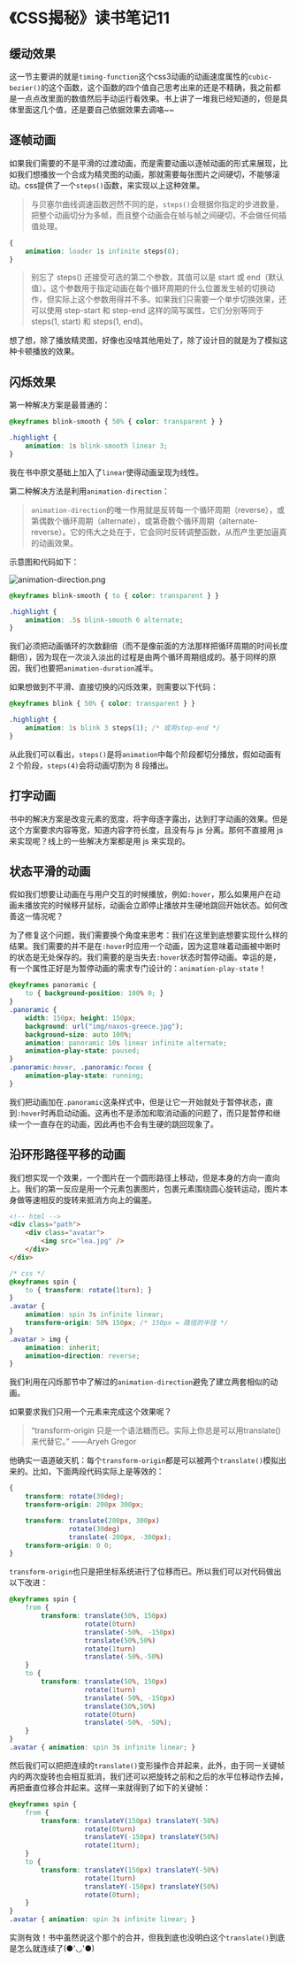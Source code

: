 # 《CSS揭秘》读书笔记11

## 缓动效果

这一节主要讲的就是`timing-function`这个css3动画的动画速度属性的`cubic-bezier()`的这个函数，这个函数的四个值自己思考出来的还是不精确，我之前都是一点点改里面的数值然后手动运行看效果。书上讲了一堆我已经知道的，但是具体里面这几个值，还是要自己依据效果去调咯~~

## 逐帧动画

如果我们需要的不是平滑的过渡动画，而是需要动画以逐帧动画的形式来展现，比如我们想播放一个合成为精灵图的动画，那就需要每张图片之间硬切，不能够滚动。css提供了一个`steps()`函数，来实现以上这种效果。

> 与贝塞尔曲线调速函数迥然不同的是，`steps()`会根据你指定的步进数量，把整个动画切分为多帧，而且整个动画会在帧与帧之间硬切，不会做任何插值处理。

```css
{
    animation: loader 1s infinite steps(8);
}
```

> 别忘了 steps() 还接受可选的第二个参数，其值可以是 start 或 end（默认值）。这个参数用于指定动画在每个循环周期的什么位置发生帧的切换动作，但实际上这个参数用得并不多。如果我们只需要一个单步切换效果，还可以使用 step-start 和 step-end 这样的简写属性，它们分别等同于 steps(1, start) 和 steps(1, end)。

想了想，除了播放精灵图，好像也没啥其他用处了，除了设计目的就是为了模拟这种卡顿播放的效果。

## 闪烁效果

第一种解决方案是最普通的：

```css
@keyframes blink-smooth { 50% { color: transparent } }

.highlight {
    animation: 1s blink-smooth linear 3;
}
```

我在书中原文基础上加入了`linear`使得动画呈现为线性。

第二种解决方法是利用`animation-direction`：
> `animation-direction`的唯一作用就是反转每一个循环周期（reverse），或第偶数个循环周期（alternate），或第奇数个循环周期（alternate-reverse）。它的伟大之处在于，它会同时反转调整函数，从而产生更加逼真的动画效果。

示意图和代码如下：

![animation-direction.png](http://oib8kvha0.bkt.clouddn.com/animation-direction.png)

```css
@keyframes blink-smooth { to { color: transparent } }

.highlight {
    animation: .5s blink-smooth 6 alternate;
}
```

我们必须把动画循环的次数翻倍（而不是像前面的方法那样把循环周期的时间长度翻倍），因为现在一次淡入淡出的过程是由两个循环周期组成的。基于同样的原因，我们也要把`animation-duration`减半。

如果想做到不平滑、直接切换的闪烁效果，则需要以下代码：

```css
@keyframes blink { 50% { color: transparent } }

.highlight {
    animation: 1s blink 3 steps(1); /* 或用step-end */
}
```

从此我们可以看出，`steps()`是将`animation`中每个阶段都切分播放，假如动画有 2 个阶段，`steps(4)`会将动画切割为 8 段播出。

## 打字动画

书中的解决方案是改变元素的宽度，将字母逐字露出，达到打字动画的效果。但是这个方案要求内容等宽，知道内容字符长度，且没有与 js 分离。那何不直接用 js 来实现呢？线上的一些解决方案都是用 js 来实现的。

## 状态平滑的动画

假如我们想要让动画在与用户交互的时候播放，例如`:hover`，那么如果用户在动画未播放完的时候移开鼠标，动画会立即停止播放并生硬地跳回开始状态。如何改善这一情况呢？

为了修复这个问题，我们需要换个角度来思考：我们在这里到底想要实现什么样的结果。我们需要的并不是在`:hover`时应用一个动画，因为这意味着动画被中断时的状态是无处保存的。我们需要的是当失去`:hover`状态时暂停动画。幸运的是，有一个属性正好是为暂停动画的需求专门设计的：`animation-play-state`！

```css
@keyframes panoramic {
    to { background-position: 100% 0; }
}
.panoramic {
    width: 150px; height: 150px;
    background: url("img/naxos-greece.jpg");
    background-size: auto 100%;
    animation: panoramic 10s linear infinite alternate;
    animation-play-state: paused;
}
.panoramic:hover, .panoramic:focus {
    animation-play-state: running;
}
```

我们把动画加在`.panoramic`这条样式中，但是让它一开始就处于暂停状态，直到`:hover`时再启动动画。这再也不是添加和取消动画的问题了，而只是暂停和继续一个一直存在的动画，因此再也不会有生硬的跳回现象了。

## 沿环形路径平移的动画

我们想实现一个效果，一个图片在一个圆形路径上移动，但是本身的方向一直向上。我们的第一反应是用一个元素包裹图片，包裹元素围绕圆心旋转运动，图片本身做等速相反的旋转来抵消方向上的偏差。


```html
<!-- html -->
<div class="path">
    <div class="avatar">
        <img src="lea.jpg" />
    </div>
</div>
```
```css
/* css */
@keyframes spin {
    to { transform: rotate(1turn); }
}
.avatar {
    animation: spin 3s infinite linear;
    transform-origin: 50% 150px; /* 150px = 路径的半径 */
}
.avatar > img {
    animation: inherit;
    animation-direction: reverse;
}
```
我们利用在闪烁那节中了解过的`animation-direction`避免了建立两套相似的动画。

如果要求我们只用一个元素来完成这个效果呢？

> “transform-origin 只是一个语法糖而已。实际上你总是可以用translate() 来代替它。”
> ——Aryeh Gregor

他确实一语道破天机：每个`transform-origin`都是可以被两个`translate()`模拟出来的。比如，下面两段代码实际上是等效的：

```css
{
    transform: rotate(30deg);
    transform-origin: 200px 300px;

    transform: translate(200px, 300px)
               rotate(30deg)
               translate(-200px, -300px);
    transform-origin: 0 0;
}
```

`transform-origin`也只是把坐标系统进行了位移而已。所以我们可以对代码做出以下改进：

```css
@keyframes spin {
    from {
        transform: translate(50%, 150px)
                   rotate(0turn)
                   translate(-50%, -150px)
                   translate(50%,50%)
                   rotate(1turn)
                   translate(-50%,-50%)
    }
    to {
        transform: translate(50%, 150px)
                   rotate(1turn)
                   translate(-50%, -150px)
                   translate(50%,50%)
                   rotate(0turn)
                   translate(-50%, -50%);
    }
}
.avatar { animation: spin 3s infinite linear; }
```

然后我们可以把把连续的`translate()`变形操作合并起来，此外，由于同一关键帧内的两次旋转也会相互抵消，我们还可以把旋转之前和之后的水平位移动作去掉，再把垂直位移合并起来。这样一来就得到了如下的关键帧：

```css
@keyframes spin {
    from {
        transform: translateY(150px) translateY(-50%)
                   rotate(0turn)
                   translateY(-150px) translateY(50%)
                   rotate(1turn);
    }
    to {
        transform: translateY(150px) translateY(-50%)
                   rotate(1turn)
                   translateY(-150px) translateY(50%)
                   rotate(0turn);
    }
}
.avatar { animation: spin 3s infinite linear; }
```

实测有效！书中虽然说这个那个的合并，但我到底也没明白这个`translate()`到底是怎么就连续了(●'◡'●)
